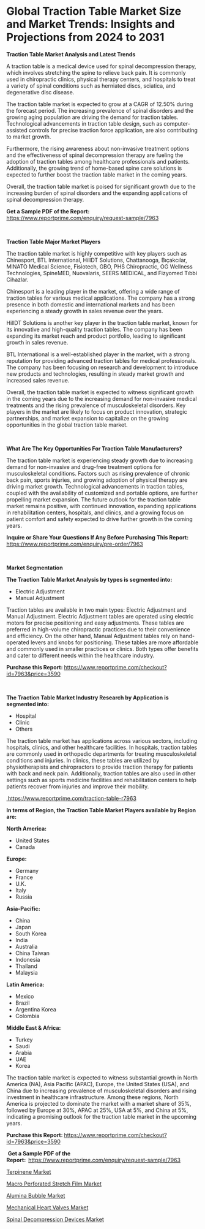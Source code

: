 <p><h1>Global Traction Table Market Size and Market Trends: Insights and Projections from 2024 to 2031</h1></p><p><strong>Traction Table Market Analysis and Latest Trends</strong></p>
<p><p>A traction table is a medical device used for spinal decompression therapy, which involves stretching the spine to relieve back pain. It is commonly used in chiropractic clinics, physical therapy centers, and hospitals to treat a variety of spinal conditions such as herniated discs, sciatica, and degenerative disc disease.</p><p>The traction table market is expected to grow at a CAGR of 12.50% during the forecast period. The increasing prevalence of spinal disorders and the growing aging population are driving the demand for traction tables. Technological advancements in traction table design, such as computer-assisted controls for precise traction force application, are also contributing to market growth.</p><p>Furthermore, the rising awareness about non-invasive treatment options and the effectiveness of spinal decompression therapy are fueling the adoption of traction tables among healthcare professionals and patients. Additionally, the growing trend of home-based spine care solutions is expected to further boost the traction table market in the coming years.</p><p>Overall, the traction table market is poised for significant growth due to the increasing burden of spinal disorders and the expanding applications of spinal decompression therapy.</p></p>
<p><strong>Get a Sample PDF of the Report:&nbsp;</strong> <a href="https://www.reportprime.com/enquiry/request-sample/7963">https://www.reportprime.com/enquiry/request-sample/7963</a></p>
<p>&nbsp;</p>
<p><strong>Traction Table Major Market Players</strong></p>
<p><p>The traction table market is highly competitive with key players such as Chinesport, BTL International, HillDT Solutions, Chattanooga, Bıçakcılar, MINATO Medical Science, Fisiotech, GBO, PHS Chiropractic, OG Wellness Technologies, SpineMED, Nuovalaris, SEERS MEDICAL, and Fizyomed Tıbbi Cihazlar. </p><p>Chinesport is a leading player in the market, offering a wide range of traction tables for various medical applications. The company has a strong presence in both domestic and international markets and has been experiencing a steady growth in sales revenue over the years. </p><p>HillDT Solutions is another key player in the traction table market, known for its innovative and high-quality traction tables. The company has been expanding its market reach and product portfolio, leading to significant growth in sales revenue.</p><p>BTL International is a well-established player in the market, with a strong reputation for providing advanced traction tables for medical professionals. The company has been focusing on research and development to introduce new products and technologies, resulting in steady market growth and increased sales revenue.</p><p>Overall, the traction table market is expected to witness significant growth in the coming years due to the increasing demand for non-invasive medical treatments and the rising prevalence of musculoskeletal disorders. Key players in the market are likely to focus on product innovation, strategic partnerships, and market expansion to capitalize on the growing opportunities in the global traction table market.</p></p>
<p>&nbsp;</p>
<p><strong>What Are The Key Opportunities For Traction Table Manufacturers?</strong></p>
<p><p>The traction table market is experiencing steady growth due to increasing demand for non-invasive and drug-free treatment options for musculoskeletal conditions. Factors such as rising prevalence of chronic back pain, sports injuries, and growing adoption of physical therapy are driving market growth. Technological advancements in traction tables, coupled with the availability of customized and portable options, are further propelling market expansion. The future outlook for the traction table market remains positive, with continued innovation, expanding applications in rehabilitation centers, hospitals, and clinics, and a growing focus on patient comfort and safety expected to drive further growth in the coming years.</p></p>
<p><strong>Inquire or Share Your Questions If Any Before Purchasing This Report:</strong> <a href="https://www.reportprime.com/enquiry/pre-order/7963">https://www.reportprime.com/enquiry/pre-order/7963</a></p>
<p>&nbsp;</p>
<p><strong>Market Segmentation</strong></p>
<p><strong>The Traction Table Market Analysis by types is segmented into:</strong></p>
<p><ul><li>Electric Adjustment</li><li>Manual Adjustment</li></ul></p>
<p><p>Traction tables are available in two main types: Electric Adjustment and Manual Adjustment. Electric Adjustment tables are operated using electric motors for precise positioning and easy adjustments. These tables are preferred in high-volume chiropractic practices due to their convenience and efficiency. On the other hand, Manual Adjustment tables rely on hand-operated levers and knobs for positioning. These tables are more affordable and commonly used in smaller practices or clinics. Both types offer benefits and cater to different needs within the healthcare industry.</p></p>
<p><strong>Purchase this Report:&nbsp;</strong><a href="https://www.reportprime.com/checkout?id=7963&price=3590">https://www.reportprime.com/checkout?id=7963&price=3590</a></p>
<p>&nbsp;</p>
<p><strong>The Traction Table Market Industry Research by Application is segmented into:</strong></p>
<p><ul><li>Hospital</li><li>Clinic</li><li>Others</li></ul></p>
<p><p>The traction table market has applications across various sectors, including hospitals, clinics, and other healthcare facilities. In hospitals, traction tables are commonly used in orthopedic departments for treating musculoskeletal conditions and injuries. In clinics, these tables are utilized by physiotherapists and chiropractors to provide traction therapy for patients with back and neck pain. Additionally, traction tables are also used in other settings such as sports medicine facilities and rehabilitation centers to help patients recover from injuries and improve their mobility.</p></p>
<p><a href="https://www.reportprime.com/traction-table-r7963">&nbsp;https://www.reportprime.com/traction-table-r7963</a></p>
<p><strong>In terms of Region, the Traction Table Market Players available by Region are:</strong></p>
<p>
    <p> <strong> North America: </strong>
        <ul>
            <li>United States</li>
            <li>Canada</li>
        </ul>
        </p> 
    <p> <strong> Europe: </strong>
        <ul>
            <li>Germany</li>
            <li>France</li>
            <li>U.K.</li>
            <li>Italy</li>
            <li>Russia</li>
        </ul>
        </p> 
    <p> <strong> Asia-Pacific: </strong>
        <ul>
            <li>China</li>
            <li>Japan</li>
            <li>South Korea</li>
            <li>India</li>
            <li>Australia</li>
            <li>China Taiwan</li>
            <li>Indonesia</li>
            <li>Thailand</li>
            <li>Malaysia</li>
        </ul>
        </p> 
    <p> <strong> Latin America: </strong>
        <ul>
            <li>Mexico</li>
            <li>Brazil</li>
            <li>Argentina Korea</li>
            <li>Colombia</li>
        </ul>
        </p> 
    <p> <strong> Middle East & Africa: </strong>
        <ul>
            <li>Turkey</li>
            <li>Saudi</li>
            <li>Arabia</li>
            <li>UAE</li>
            <li>Korea</li>
        </ul>
    </p>
    </p>
<p><p>The traction table market is expected to witness substantial growth in North America (NA), Asia Pacific (APAC), Europe, the United States (USA), and China due to increasing prevalence of musculoskeletal disorders and rising investment in healthcare infrastructure. Among these regions, North America is projected to dominate the market with a market share of 35%, followed by Europe at 30%, APAC at 25%, USA at 5%, and China at 5%, indicating a promising outlook for the traction table market in the upcoming years.</p></p>
<p><strong>Purchase this Report: </strong><a href="https://www.reportprime.com/checkout?id=7963&price=3590">https://www.reportprime.com/checkout?id=7963&price=3590</a></p>
<p>&nbsp;<strong>Get a Sample PDF of the Report:&nbsp;&nbsp;</strong><a href="https://www.reportprime.com/enquiry/request-sample/7963">https://www.reportprime.com/enquiry/request-sample/7963</a></p>
<p><strong></strong></p>
<p><p><a href="https://issuu.com/reportprime-2/docs/terpinene-market-size-2030.pptx">Terpinene Market</a></p><p><a href="https://www.linkedin.com/pulse/macro-perforated-stretch-film-market-size-growth-forecast-from-u1sge?trackingId=3BcUvRm2CCA88kn2iDLupQ%3D%3D">Macro Perforated Stretch Film Market</a></p><p><a href="https://issuu.com/reportprime-2/docs/alumina-bubble-market-size-2030.pptx">Alumina Bubble Market</a></p><p><a href="https://github.com/Hazelklievgspy6vdcsmu106w/Market-Research-Report-List-2/blob/main/mechanical-heart-valves-market.md">Mechanical Heart Valves Market</a></p><p><a href="https://github.com/lubmix/Market-Research-Report-List-2/blob/main/spinal-decompression-devices-market.md">Spinal Decompression Devices Market</a></p></p>